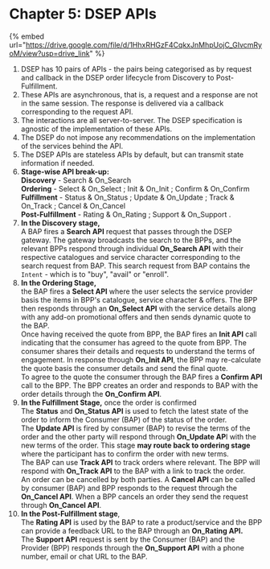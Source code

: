 # Chapter 5: DSEP APIs

{% embed url="https://drive.google.com/file/d/1HhxRHGzF4CqkxJnMhpUojC_GIvcmRyoM/view?usp=drive_link" %}

1. DSEP has 10 pairs of APIs - the pairs being categorised as by request and callback in the DSEP order lifecycle from Discovery to Post-Fulfillment.&#x20;
2. These APIs are asynchronous, that is, a request and a response are not in the same session. The response is delivered via a callback corresponding to the request API.
3. The interactions are all server-to-server. The DSEP specification is agnostic of the implementation of these APIs.
4. The DSEP do not impose any recommendations on the implementation of the services behind the API.
5. The DSEP APIs are stateless APIs by default, but can transmit state information if needed.
6. **Stage-wise API break-up:**\
   **Discovery** - Search & On\_Search\
   **Ordering** - Select & On\_Select ; Init & On\_Init ; Confirm & On\_Confirm\
   **Fulfillment** - Status & On\_Status ; Update & On\_Update ; Track & On\_Track ; Cancel & On\_Cancel\
   **Post-Fulfillment** - Rating & On\_Rating ; Support & On\_Support .
7. **In the Discovery stage,** \
   A BAP fires a **Search API** request that passes through the DSEP gateway. The gateway broadcasts the search to the BPPs, and the relevant BPPs respond through individual **On\_Search API** with their respective catalogues and service character corresponding to the search request from BAP.  This search request from BAP contains the `Intent` - which is to "buy", "avail" or "enroll".
8. **In the Ordering Stage,** \
   the BAP fires a **Select API** where the user selects the service provider basis the items in BPP's catalogue, service character & offers. The BPP then responds through an **On\_Select API** with the service details along with any add-on promotional offers and then sends dynamic quote to the BAP.\
   Once having received the quote from BPP, the BAP fires an **Init API** call indicating that the consumer has agreed to the quote from BPP. The consumer shares their details and requests to understand the terms of engagement. In response through **On\_Init API**, the BPP may re-calculate the quote basis the consumer details and send the final quote. \
   To agree to the quote the consumer through the BAP fires a **Confirm API** call to the BPP. The BPP creates an order and responds to BAP with the order details through the **On\_Confirm API**.
9. **In the Fulfillment Stage,** once the order is confirmed\
   The **Status** and **On\_Status API** is used to fetch the latest state of the order to inform the Consumer (BAP) of the status of the order. \
   The **Update API** is fired by consumer (BAP) to revise the terms of the order and the other party will respond through **On\_Update AP**I with the new terms of the order. This stage **may route back to ordering stage** where the participant has to confirm the order with new terms.\
   The BAP can use **Track API** to track orders where relevant. The BPP will respond with **On\_Track API** to the BAP with a link to track the order. \
   An order can be cancelled by both parties. A **Cancel API** can be called by consumer (BAP) and BPP responds to the request through the **On\_Cancel API**. When a BPP cancels an order they send the request through **On\_Cancel API**.
10. **In the Post-Fulfillment stage**,\
    The **Rating API** is used by the BAP to rate a product/service and the BPP can provide a feedback URL to the BAP through an **On\_Rating API.**\
    The **Support API** request is sent by the Consumer (BAP) and the Provider (BPP) responds through the **On\_Support API** with a phone number, email or chat URL to the BAP.\
    &#x20;

<figure><img src="../../.gitbook/assets/image (1).png" alt=""><figcaption></figcaption></figure>

<figure><img src="../../.gitbook/assets/image (1) (2).png" alt=""><figcaption></figcaption></figure>

<figure><img src="../../.gitbook/assets/image (2).png" alt=""><figcaption></figcaption></figure>

<figure><img src="../../.gitbook/assets/image (3).png" alt=""><figcaption></figcaption></figure>

<figure><img src="../../.gitbook/assets/image (4).png" alt=""><figcaption></figcaption></figure>

<figure><img src="../../.gitbook/assets/image (5).png" alt=""><figcaption></figcaption></figure>

<figure><img src="../../.gitbook/assets/image (6).png" alt=""><figcaption></figcaption></figure>

<figure><img src="../../.gitbook/assets/image (7).png" alt=""><figcaption></figcaption></figure>

<figure><img src="../../.gitbook/assets/image (8).png" alt=""><figcaption></figcaption></figure>

<figure><img src="../../.gitbook/assets/image (9).png" alt=""><figcaption></figcaption></figure>

<figure><img src="../../.gitbook/assets/image (10).png" alt=""><figcaption></figcaption></figure>

<figure><img src="../../.gitbook/assets/image (11).png" alt=""><figcaption></figcaption></figure>
